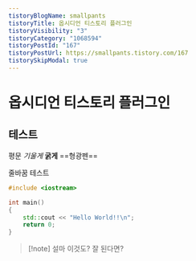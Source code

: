```yaml
---
tistoryBlogName: smallpants
tistoryTitle: 옵시디언 티스토리 플러그인
tistoryVisibility: "3"
tistoryCategory: "1068594"
tistoryPostId: "167"
tistoryPostUrl: https://smallpants.tistory.com/167
tistorySkipModal: true
---
```

# 옵시디언 티스토리 플러그인

## 테스트
평문
*기울게*
**굵게**
==형광펜==

줄바꿈
테스트

```C++
#include <iostream>

int main()
{
	std::cout << "Hello World!!\n";
	return 0;
}
```

> [!note] 설마 이것도?
> 잘 된다면?